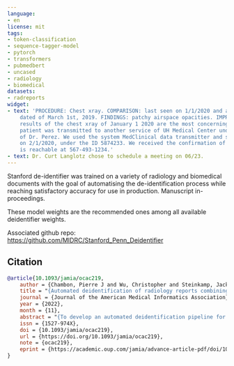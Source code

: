 ```yaml
---
language:
- en
license: mit
tags:
- token-classification
- sequence-tagger-model
- pytorch
- transformers
- pubmedbert
- uncased
- radiology
- biomedical
datasets:
- radreports
widget:
- text: 'PROCEDURE: Chest xray. COMPARISON: last seen on 1/1/2020 and also record
    dated of March 1st, 2019. FINDINGS: patchy airspace opacities. IMPRESSION: The
    results of the chest xray of January 1 2020 are the most concerning ones. The
    patient was transmitted to another service of UH Medical Center under the responsability
    of Dr. Perez. We used the system MedClinical data transmitter and sent the data
    on 2/1/2020, under the ID 5874233. We received the confirmation of Dr Perez. He
    is reachable at 567-493-1234.'
- text: Dr. Curt Langlotz chose to schedule a meeting on 06/23.
---
```

Stanford de-identifier was trained on a variety of radiology and biomedical documents with the goal of automatising the de-identification process while reaching satisfactory accuracy for use in production. Manuscript in-proceedings. 

These model weights are the recommended ones among all available deidentifier weights.

Associated github repo: https://github.com/MIDRC/Stanford_Penn_Deidentifier

## Citation

```bibtex
@article{10.1093/jamia/ocac219,
    author = {Chambon, Pierre J and Wu, Christopher and Steinkamp, Jackson M and Adleberg, Jason and Cook, Tessa S and Langlotz, Curtis P},
    title = "{Automated deidentification of radiology reports combining transformer and “hide in plain sight” rule-based methods}",
    journal = {Journal of the American Medical Informatics Association},
    year = {2022},
    month = {11},
    abstract = "{To develop an automated deidentification pipeline for radiology reports that detect protected health information (PHI) entities and replaces them with realistic surrogates “hiding in plain sight.”In this retrospective study, 999 chest X-ray and CT reports collected between November 2019 and November 2020 were annotated for PHI at the token level and combined with 3001 X-rays and 2193 medical notes previously labeled, forming a large multi-institutional and cross-domain dataset of 6193 documents. Two radiology test sets, from a known and a new institution, as well as i2b2 2006 and 2014 test sets, served as an evaluation set to estimate model performance and to compare it with previously released deidentification tools. Several PHI detection models were developed based on different training datasets, fine-tuning approaches and data augmentation techniques, and a synthetic PHI generation algorithm. These models were compared using metrics such as precision, recall and F1 score, as well as paired samples Wilcoxon tests.Our best PHI detection model achieves 97.9 F1 score on radiology reports from a known institution, 99.6 from a new institution, 99.5 on i2b2 2006, and 98.9 on i2b2 2014. On reports from a known institution, it achieves 99.1 recall of detecting the core of each PHI span.Our model outperforms all deidentifiers it was compared to on all test sets as well as human labelers on i2b2 2014 data. It enables accurate and automatic deidentification of radiology reports.A transformer-based deidentification pipeline can achieve state-of-the-art performance for deidentifying radiology reports and other medical documents.}",
    issn = {1527-974X},
    doi = {10.1093/jamia/ocac219},
    url = {https://doi.org/10.1093/jamia/ocac219},
    note = {ocac219},
    eprint = {https://academic.oup.com/jamia/advance-article-pdf/doi/10.1093/jamia/ocac219/47220191/ocac219.pdf},
}
```
